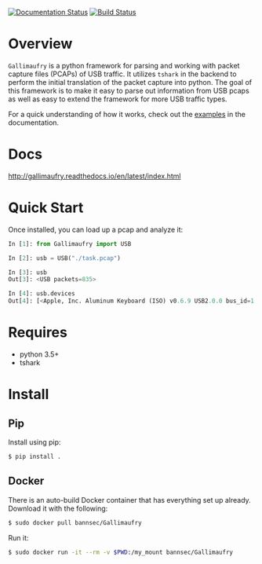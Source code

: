 [![Documentation Status](https://readthedocs.org/projects/gallimaufry/badge/?version=latest)](http://gallimaufry.readthedocs.org/en/latest/?badge=latest)
[![Build Status](https://travis-ci.org/bannsec/gallimaufry.svg?branch=master)](https://travis-ci.org/bannsec/gallimaufry)

# Overview
`Gallimaufry` is a python framework for parsing and working with packet capture files (PCAPs) of USB traffic. It utilizes `tshark` in the backend to perform the initial translation of the packet capture into python. The goal of this framework is to make it easy to parse out information from USB pcaps as well as easy to extend the framework for more USB traffic types.

For a quick understanding of how it works, check out the [examples](http://gallimaufry.readthedocs.io/en/latest/index.html) in the documentation.

# Docs
http://gallimaufry.readthedocs.io/en/latest/index.html

# Quick Start
Once installed, you can load up a pcap and analyze it:

```python
In [1]: from Gallimaufry import USB

In [2]: usb = USB("./task.pcap")

In [3]: usb
Out[3]: <USB packets=835>

In [4]: usb.devices
Out[4]: [<Apple, Inc. Aluminum Keyboard (ISO) v0.6.9 USB2.0.0 bus_id=1 address=3>]
```

# Requires
 - python 3.5+
 - tshark

# Install

## Pip
Install using pip:

```bash
$ pip install .
```

## Docker
There is an auto-build Docker container that has everything set up already. Download it with the following:

```bash
$ sudo docker pull bannsec/Gallimaufry
```

Run it:

```bash
$ sudo docker run -it --rm -v $PWD:/my_mount bannsec/Gallimaufry
```

